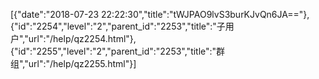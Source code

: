 [{"date":"2018-07-23 22:22:30","title":"tWJPAO9lvS3burKJvQn6JA=="},{"id":"2254","level":"2","parent_id":"2253","title":"子用户","url":"/help/qz2254.html"},{"id":"2255","level":"2","parent_id":"2253","title":"群组","url":"/help/qz2255.html"}]